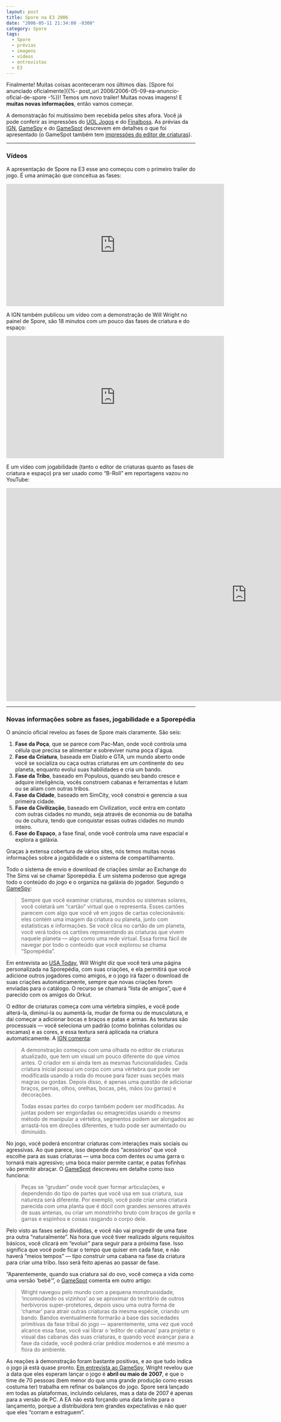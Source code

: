 ```yaml
---
layout: post
title: Spore na E3 2006
date: "2006-05-11 21:34:00 -0300"
category: Spore
tags: 
  - Spore
  - prévias
  - imagens
  - vídeos
  - entrevistas
  - E3
---
```


Finalmente! Muitas coisas aconteceram nos últimos dias. [Spore foi anunciado oficialmente]({%- post_url 2006/2006-05-09-ea-anuncio-oficial-de-spore -%})! Temos um novo trailer! Muitas novas imagens! E **muitas novas informações**, então vamos começar.

A demonstração foi muitíssimo bem recebida pelos sites afora. Você já pode conferir as impressões do [UOL Jogos](http://jogos.uol.com.br/e3/pc/ultnot/2006/05/11/ult3426u62.jhtm) e do [Finalboss](http://finalboss.uol.com.br/fb5/ctu.asp?cid=32190). As prévias da [IGN](http://pc.ign.com/articles/707/707245p1.html), [GameSpy](http://pc.gamespy.com/pc/spore/707514p1.html) e do [GameSpot](http://www.gamespot.com/pc/strategy/spore/news.html?sid=6150117) descrevem em detalhes o que foi apresentado (o GameSpot também tem [impressões do editor de criaturas](http://www.gamespot.com/pc/strategy/spore/news.html?sid=6150118)).

---

### Vídeos

A apresentação de Spore na E3 esse ano começou com o primeiro trailer do jogo. É uma animação que conceitua as fases:

<iframe width="580" height="326" src="https://www.youtube.com/embed/2edxjODgK9o" frameborder="0" allow="accelerometer; autoplay; encrypted-media; gyroscope; picture-in-picture" allowfullscreen></iframe>

A IGN também publicou um vídeo com a demonstração de Will Wright no painel de Spore, são 18 minutos com um pouco das fases de criatura e do espaço:

<iframe width="580" height="326" src="https://www.youtube.com/embed/Fz0vGa5WVu8" frameborder="0" allow="accelerometer; autoplay; encrypted-media; gyroscope; picture-in-picture" allowfullscreen></iframe>

E um vídeo com jogabilidade (tanto o editor de criaturas quanto as fases de criatura e espaço) pra ser usado como “B-Roll” em reportagens vazou no YouTube:

<iframe width="1280" height="568" src="https://www.youtube.com/embed/WHaulHxmO4A" frameborder="0" allow="accelerometer; autoplay; encrypted-media; gyroscope; picture-in-picture" allowfullscreen></iframe>

---

### Novas informações sobre as fases, jogabilidade e a Sporepédia

O anúncio oficial revelou as fases de Spore mais claramente. São seis:

1. **Fase da Poça**, que se parece com Pac-Man, onde você controla uma célula que precisa se alimentar e sobreviver numa poça d'água.
2. **Fase da Criatura**, baseada em Diablo e GTA, um mundo aberto onde você se socializa ou caça outras criaturas em um continente do seu planeta, enquanto evolui suas habilidades e cria um bando.
3. **Fase da Tribo**, baseado em Populous, quando seu bando cresce e adquire inteligência, vocês constroem cabanas e ferramentas e lutam ou se aliam com outras tribos.
4. **Fase da Cidade**, baseado em SimCity, você constroi e gerencia a sua primeira cidade.
5. **Fase da Civilização**, baseado em Civilization, você entra em contato com outras cidades no mundo, seja através de economia ou de batalha ou de cultura, tendo que conquistar essas outras cidades no mundo inteiro.
6. **Fase do Espaço**, a fase final, onde você controla uma nave espacial e explora a galáxia.

Graças à extensa cobertura de vários sites, nós temos muitas novas informações sobre a jogabilidade e o sistema de compartilhamento. 

Todo o sistema de envio e download de criações similar ao Exchange do The Sims vai se chamar Sporepédia. É um sistema poderoso que agrega todo o conteúdo do jogo e o organiza na galáxia do jogador. Segundo o [GameSpy](http://pc.gamespy.com/pc/spore/707514.html):

> Sempre que você examinar criaturas, mundos ou sistemas solares, você coletará um “cartão” virtual que o representa. Esses cartões parecem com algo que você vê em jogos de cartas colecionáveis: eles contém uma imagem da criatura ou planeta, junto com estatísticas e informações. Se você clica no cartão de um planeta, você verá todos os cartões representando as criaturas que vivem naquele planeta — algo como uma rede virtual. Essa forma fácil de navegar por todo o conteúdo que você explorou se chama “Sporepédia”.

Em entrevista ao [USA Today](http://www.usatoday.com/tech/gaming/2006-05-08-spore-played_x.htm?csp=34), Will Wright diz que você terá uma página personalizada na Sporepédia, com suas criações, e ela permitirá que você adicione outros jogadores como amigos, e o jogo irá fazer o download de suas criações automaticamente, sempre que novas criações forem enviadas para o catálogo. O recurso se chamará “lista de amigos”, que é parecido com os amigos do Orkut.

O editor de criaturas começa com uma vértebra simples, e você pode alterá-la, diminuí-la ou aumentá-la, mudar de forma ou de musculatura, e daí começar a adicionar bocas e braços e patas e armas. As texturas são processuais — você seleciona um padrão (como bolinhas coloridas ou escamas) e as cores, e essa textura será aplicada na criatura automaticamente. A [IGN comenta](https://www.ign.com/articles/2006/05/10/e3-2006-spore-demo-and-hands-on-impressions):

> A demonstração começou com uma olhada no editor de criaturas atualizado, que tem um visual um pouco diferente do que vimos antes. O criador em si ainda tem as mesmas funcionalidades. Cada criatura inicial possui um corpo com uma vértebra que pode ser modificada usando a roda do mouse para fazer suas seções mais magras ou gordas. Depois disso, é apenas uma questão de adicionar braços, pernas, olhos, orelhas, bocas, pés, mãos (ou garras) e decorações.
>
> Todas essas partes do corpo também podem ser modificadas. As juntas podem ser engordadas ou emagrecidas usando o mesmo método de manipular a vértebra, segmentos podem ser alongados ao arrastá-los em direções diferentes, e tudo pode ser aumentado ou diminuído.

No jogo, você poderá encontrar criaturas com interações mais sociais ou agressivas. Ao que parece, isso depende dos “acessórios” que você escolhe para as suas criaturas — uma boca com dentes ou uma garra o tornará mais agressivo; uma boca maior permite cantar, e patas fofinhas vão permitir abraçar. O [GameSpot](http://www.gamespot.com/pc/strategy/spore/news.html?sid=6150118) descreveu em detalhe como isso funciona:

> Peças se “grudam” onde você quer formar articulações, e dependendo do tipo de partes que você usa em sua criatura, sua natureza será diferente. Por exemplo, você pode criar uma criatura parecida com uma planta que é dócil com grandes sensores através de suas antenas, ou criar um monstrinho bruto com braços de gorila e garras e espinhos e coisas rasgando o corpo dele.

Pelo visto as fases serão divididas, e você não vai progredir de uma fase pra outra “naturalmente”. Na hora que você tiver realizado alguns requisitos básicos, você clicará em “evoluir” para seguir para a próxima fase. Isso significa que você pode ficar o tempo que quiser em cada fase, e não haverá “meios tempos” — tipo construir uma cabana na fase da criatura para criar uma tribo. Isso será feito apenas ao passar de fase.

“Aparentemente, quando sua criatura sai do ovo, você começa a vida como uma versão ‘bebê’”, o [GameSpot](http://www.gamespot.com/pc/strategy/spore/news.html?sid=6150117) comenta em outro artigo:

> Wright navegou pelo mundo com a pequena monstruosidade, ‘incomodando os vizinhos’ ao se aproximar do território de outros herbívoros super-protetores, depois usou uma outra forma de ‘chamar’ para atrair outras criaturas da mesma espécie, criando um bando. Bandos eventualmente formarão a base das sociedades primitivas da fase tribal do jogo — aparentemente, uma vez que você alcance essa fase, você vai librar o ‘editor de cabanas’ para projetar o visual das cabanas das suas criaturas, e quando você avançar para a fase da cidade, você poderá criar prédios modernos e até mesmo a flora do ambiente.

As reações à demonstração foram bastante positivas, e ao que tudo indica o jogo já está quase pronto. [Em entrevista ao GameSpy](http://pc.gamespy.com/pc/spore/707976p1.html), Wright revelou que a data que eles esperam lançar o jogo é **abril ou maio de 2007**, e que o time de 70 pessoas (bem menor do que uma grande produção como essas costuma ter) trabalha em refinar os balanços do jogo. Spore será lançado em todas as plataformas, incluindo celulares, mas a data de 2007 é apenas para a versão de PC. A EA não está forçando uma data limite para o lançamento, porque a distribuidora tem grandes expectativas e não quer que eles “corram e estraguem”.